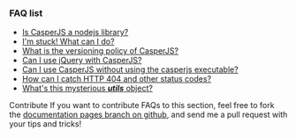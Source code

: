 ### FAQ list

- [Is CasperJS a nodejs library?](#faq-nodejs)
- [I'm stuck! What can I do?](#faq-help)
- [What is the versioning policy of CasperJS?](#faq-versioning)
- [Can I use jQuery with CasperJS?](#faq-jquery)
- [Can I use CasperJS without using the casperjs executable?](#faq-executable)
- [How can I catch HTTP 404 and other status codes?](#faq-httpstatuses)
- [What's this mysterious *__utils__* object?](#faq-utils)

<span class="label label-info">Contribute</span> If you want to contribute FAQs
to this section, feel free to fork the [documentation pages branch on
github](https://github.com/n1k0/casperjs/tree/gh-pages), and send me a
pull request with your tips and tricks!
